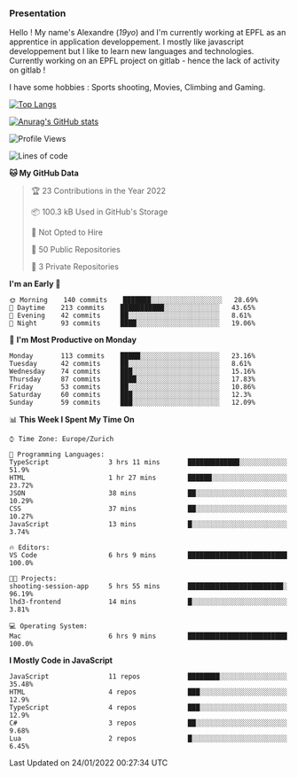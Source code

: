 ### Presentation

Hello ! My name's Alexandre (_19yo_) and I'm currently working at EPFL as an apprentice in application developpement. I mostly like javascript developpement but I like to learn new languages and technologies. Currently working on an EPFL project on gitlab - hence the lack of activity on gitlab !

I have some hobbies : Sports shooting, Movies, Climbing and Gaming.

[![Top Langs](https://github-readme-stats.vercel.app/api/top-langs/?username=jaavlex&layout=compact&langs_count=8&theme=react)](https://github.com/anuraghazra/github-readme-stats)

[![Anurag's GitHub stats](https://github-readme-stats.vercel.app/api?username=jaavlex&theme=react&show_icons=true&count_private=true)](https://github.com/anuraghazra/github-readme-stats)

<!--START_SECTION:waka-->
![Profile Views](http://img.shields.io/badge/Profile%20Views-0-blue)

![Lines of code](https://img.shields.io/badge/From%20Hello%20World%20I%27ve%20Written-197%20Thousand%20lines%20of%20code-blue)

**🐱 My GitHub Data** 

> 🏆 23 Contributions in the Year 2022
 > 
> 📦 100.3 kB Used in GitHub's Storage 
 > 
> 🚫 Not Opted to Hire
 > 
> 📜 50 Public Repositories 
 > 
> 🔑 3 Private Repositories  
 > 
**I'm an Early 🐤** 

```text
🌞 Morning    140 commits    ███████░░░░░░░░░░░░░░░░░░   28.69% 
🌆 Daytime    213 commits    ███████████░░░░░░░░░░░░░░   43.65% 
🌃 Evening    42 commits     ██░░░░░░░░░░░░░░░░░░░░░░░   8.61% 
🌙 Night      93 commits     ████░░░░░░░░░░░░░░░░░░░░░   19.06%

```
📅 **I'm Most Productive on Monday** 

```text
Monday       113 commits    █████░░░░░░░░░░░░░░░░░░░░   23.16% 
Tuesday      42 commits     ██░░░░░░░░░░░░░░░░░░░░░░░   8.61% 
Wednesday    74 commits     ███░░░░░░░░░░░░░░░░░░░░░░   15.16% 
Thursday     87 commits     ████░░░░░░░░░░░░░░░░░░░░░   17.83% 
Friday       53 commits     ██░░░░░░░░░░░░░░░░░░░░░░░   10.86% 
Saturday     60 commits     ███░░░░░░░░░░░░░░░░░░░░░░   12.3% 
Sunday       59 commits     ███░░░░░░░░░░░░░░░░░░░░░░   12.09%

```


📊 **This Week I Spent My Time On** 

```text
⌚︎ Time Zone: Europe/Zurich

💬 Programming Languages: 
TypeScript               3 hrs 11 mins       █████████████░░░░░░░░░░░░   51.9% 
HTML                     1 hr 27 mins        ██████░░░░░░░░░░░░░░░░░░░   23.72% 
JSON                     38 mins             ██░░░░░░░░░░░░░░░░░░░░░░░   10.29% 
CSS                      37 mins             ██░░░░░░░░░░░░░░░░░░░░░░░   10.27% 
JavaScript               13 mins             █░░░░░░░░░░░░░░░░░░░░░░░░   3.74%

🔥 Editors: 
VS Code                  6 hrs 9 mins        █████████████████████████   100.0%

🐱‍💻 Projects: 
shooting-session-app     5 hrs 55 mins       ████████████████████████░   96.19% 
lhd3-frontend            14 mins             █░░░░░░░░░░░░░░░░░░░░░░░░   3.81%

💻 Operating System: 
Mac                      6 hrs 9 mins        █████████████████████████   100.0%

```

**I Mostly Code in JavaScript** 

```text
JavaScript               11 repos            ████████░░░░░░░░░░░░░░░░░   35.48% 
HTML                     4 repos             ███░░░░░░░░░░░░░░░░░░░░░░   12.9% 
TypeScript               4 repos             ███░░░░░░░░░░░░░░░░░░░░░░   12.9% 
C#                       3 repos             ██░░░░░░░░░░░░░░░░░░░░░░░   9.68% 
Lua                      2 repos             █░░░░░░░░░░░░░░░░░░░░░░░░   6.45%

```



 Last Updated on 24/01/2022 00:27:34 UTC
<!--END_SECTION:waka-->
